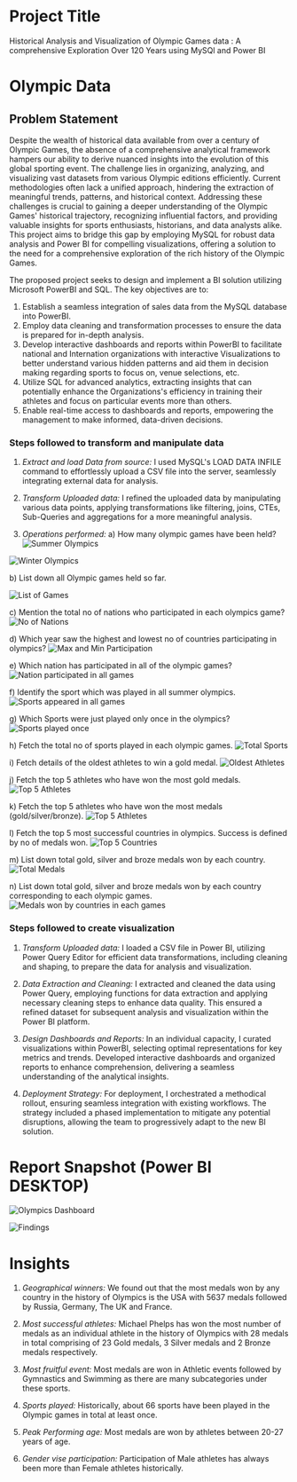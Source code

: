 # Project Title

Historical Analysis and Visualization of Olympic Games data : A comprehensive Exploration Over 120 Years using MySQl and Power BI
# Olympic Data


## Problem Statement

Despite the wealth of historical data available from over a century of Olympic Games, the absence of a comprehensive analytical framework hampers our ability to derive nuanced insights into the evolution of this global sporting event. The challenge lies in organizing, analyzing, and visualizing vast datasets from various Olympic editions efficiently. Current methodologies often lack a unified approach, hindering the extraction of meaningful trends, patterns, and historical context. Addressing these challenges is crucial to gaining a deeper understanding of the Olympic Games' historical trajectory, recognizing influential factors, and providing valuable insights for sports enthusiasts, historians, and data analysts alike. This project aims to bridge this gap by employing MySQL for robust data analysis and Power BI for compelling visualizations, offering a solution to the need for a comprehensive exploration of the rich history of the Olympic Games.

The proposed project seeks to design and implement a BI solution utilizing Microsoft PowerBI and SQL. The key objectives are to:

1. Establish a seamless integration of sales data from the MySQL database into PowerBI.
2. Employ data cleaning and transformation processes to ensure the data is prepared for in-depth analysis.
3. Develop interactive dashboards and reports within PowerBI to facilitate national and Internation organizations with interactive Visualizations to better understand various hidden patterns and aid them in decision making regarding sports to focus on, venue selections, etc.
4. Utilize SQL for advanced analytics, extracting insights that can potentially enhance the Organizations's efficiency in training their athletes and focus on particular events more than others.
5. Enable real-time access to dashboards and reports, empowering the management to make informed, data-driven decisions.


### Steps followed to transform and manipulate data

1. *Extract and load Data from source:*
I used MySQL's LOAD DATA INFILE command to effortlessly upload a CSV file into the server, seamlessly integrating external data for analysis.

2. *Transform Uploaded data:*
I refined the uploaded data by manipulating various data points, applying transformations like filtering, joins, CTEs, Sub-Queries and aggregations for a more meaningful analysis.

3. *Operations performed:*
a) How many olympic games have been held?
![Summer Olympics](https://github.com/C-Mehra/Olympics-History/assets/151509146/9e5441ad-b99f-4c75-a52a-6151ee1e09a1)

![Winter Olympics](https://github.com/C-Mehra/Olympics-History/assets/151509146/8cd58c05-8d6c-43e8-8320-f6fbf2d9919a)


b) List down all Olympic games held so far.

![List of Games](https://github.com/C-Mehra/Olympics-History/assets/151509146/8a619162-3542-4f33-8b1f-9dbfc7d5e80e)

c) Mention the total no of nations who participated in each olympics game?
![No of Nations](https://github.com/C-Mehra/Olympics-History/assets/151509146/a23cc63c-984c-44e5-901f-9056ccd1bece)

d) Which year saw the highest and lowest no of countries participating in olympics?
![Max and Min Participation](https://github.com/C-Mehra/Olympics-History/assets/151509146/2eafc091-6ca1-45c6-a05e-5de1c78a3089)

e) Which nation has participated in all of the olympic games?
![Nation participated in all games](https://github.com/C-Mehra/Olympics-History/assets/151509146/a948818b-4bc1-4640-bdc4-28cc0551999d)

f) Identify the sport which was played in all summer olympics.
![Sports appeared in all games](https://github.com/C-Mehra/Olympics-History/assets/151509146/58abe6b3-f4bc-4561-a385-4f1241cab554)

g) Which Sports were just played only once in the olympics?
![Sports played once](https://github.com/C-Mehra/Olympics-History/assets/151509146/afc96ede-4cd8-4dbb-b125-883d0d1cf1b9)

h) Fetch the total no of sports played in each olympic games.
![Total Sports](https://github.com/C-Mehra/Olympics-History/assets/151509146/9885cb79-5d87-4f2e-ab89-0843806c46e0)

i) Fetch details of the oldest athletes to win a gold medal.
![Oldest Athletes](https://github.com/C-Mehra/Olympics-History/assets/151509146/56d4b7a1-16ba-412e-9c16-5ba7c5730598)

j) Fetch the top 5 athletes who have won the most gold medals.
![Top 5 Athletes](https://github.com/C-Mehra/Olympics-History/assets/151509146/72c1cdba-032b-4511-854e-be061fe95a56)

k) Fetch the top 5 athletes who have won the most medals (gold/silver/bronze).
![Top 5 Athletes](https://github.com/C-Mehra/Olympics-History/assets/151509146/b3d231dc-5327-4e4a-a972-93375d07fd44)

l) Fetch the top 5 most successful countries in olympics. Success is defined by no of medals won.
![Top 5 Countries](https://github.com/C-Mehra/Olympics-History/assets/151509146/98a5da16-be78-4449-b47b-b24e162cddd8)

m) List down total gold, silver and broze medals won by each country.
![Total Medals](https://github.com/C-Mehra/Olympics-History/assets/151509146/b076d3fe-9047-4fc6-81c8-ddc83022aaa1)

n) List down total gold, silver and broze medals won by each country corresponding to each olympic games.
![Medals won by countries in each games](https://github.com/C-Mehra/Olympics-History/assets/151509146/a2a57bb2-af9e-4ec5-9c3d-663f2afd4b22)

### Steps followed to create visualization

1. *Transform Uploaded data:*
I loaded a CSV file in Power BI, utilizing Power Query Editor for efficient data transformations, including cleaning and shaping, to prepare the data for analysis and visualization.

2. *Data Extraction and Cleaning:*
I extracted and cleaned the data using Power Query, employing functions for data extraction and applying necessary cleaning steps to enhance data quality. This ensured a refined dataset for subsequent analysis and visualization within the Power BI platform.


3. *Design Dashboards and Reports:*
In an individual capacity, I curated visualizations within PowerBI, selecting optimal representations for key metrics and trends. Developed interactive dashboards and organized reports to enhance comprehension, delivering a seamless understanding of the analytical insights.


4. *Deployment Strategy:*
For deployment, I orchestrated a methodical rollout, ensuring seamless integration with existing workflows. The strategy included a phased implementation to mitigate any potential disruptions, allowing the team to progressively adapt to the new BI solution.

# Report Snapshot (Power BI DESKTOP)
![Olympics Dashboard](https://github.com/C-Mehra/Olympics-History/assets/151509146/f65ec14e-11a6-40a3-9687-ee6c0cc4228c)

![Findings](https://github.com/C-Mehra/Olympics-History/assets/151509146/7bb15e0b-abcb-4270-af5f-515154cfa974)


# Insights

1. *Geographical winners:* We found out that the most medals won by any country in the history of Olympics is the USA with 5637 medals followed by  Russia, Germany, The UK and France.

2. *Most successful athletes:* Michael Phelps has won the most number of medals as an individual athlete in the history of Olympics with 28 medals in total comprising of 23 Gold medals, 3 Silver medals and 2 Bronze medals respectively.

3. *Most fruitful event:* Most medals are won in Athletic events followed by Gymnastics and Swimming as there are many subcategories under these sports.

4. *Sports played:* Historically, about 66 sports have been played in the Olympic games in total at least once.

5. *Peak Performing age:* Most medals are won by athletes between 20-27 years of age.

6. *Gender vise participation:* Participation of Male athletes has always been more than Female athletes historically.
